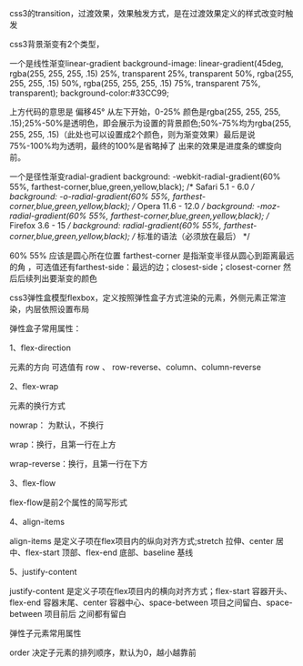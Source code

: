 css3的transition，过渡效果，效果触发方式，是在过渡效果定义的样式改变时触发



css3背景渐变有2个类型，

一个是线性渐变linear-gradient
background-image: linear-gradient(45deg, rgba(255, 255, 255, .15) 25%, transparent 25%, transparent 50%, rgba(255, 255, 255, .15) 50%, rgba(255, 255, 255, .15) 75%, transparent 75%, transparent);
background-color:#33CC99;

上方代码的意思是 偏移45° 从左下开始，0-25% 颜色是rgba(255, 255, 255, .15);25%-50%是透明色，即会展示为设置的背景颜色;50%-75%均为rgba(255, 255, 255, .15)（此处也可以设置成2个颜色，则为渐变效果）最后是说75%-100%均为透明，最终的100%是省略掉了
出来的效果是进度条的螺旋向前。

一个是径性渐变radial-gradient
 background: -webkit-radial-gradient(60% 55%, farthest-corner,blue,green,yellow,black); /* Safari 5.1 - 6.0 */
    background: -o-radial-gradient(60% 55%, farthest-corner,blue,green,yellow,black); /* Opera 11.6 - 12.0 */
    background: -moz-radial-gradient(60% 55%, farthest-corner,blue,green,yellow,black); /* Firefox 3.6 - 15 */
    background: radial-gradient(60% 55%, farthest-corner,blue,green,yellow,black); /* 标准的语法（必须放在最后） */
    
60% 55%  应该是圆心所在位置
farthest-corner 是指渐变半径从圆心到距离最远的角 ，可选值还有farthest-side：最远的边；closest-side；closest-corner
然后后续列出要渐变的颜色


css3弹性盒模型flexbox，定义按照弹性盒子方式渲染的元素，外侧元素正常渲染，内层依照设置布局

弹性盒子常用属性：

1、flex-direction

元素的方向  可选值有 row 、 row-reverse、column、column-reverse

2、flex-wrap

元素的换行方式

nowrap： 为默认，不换行

wrap：换行，且第一行在上方

wrap-reverse：换行，且第一行在下方

3、flex-flow

flex-flow是前2个属性的简写形式

4、align-items

align-items 是定义子项在flex项目内的纵向对齐方式;stretch 拉伸、center 居中、flex-start 顶部、flex-end 底部、baseline 基线

5、justify-content

justify-content 是定义子项在flex项目内的横向对齐方式；flex-start 容器开头、flex-end 容器末尾、center 容器中心、space-between 项目之间留白、space-between 项目前后 之间都有留白

弹性子元素常用属性

order  决定子元素的排列顺序，默认为0，越小越靠前









